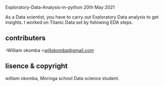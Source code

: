 Exploratory-Data-Analysis-in-python 20th May 2021

As a Data scientist, you have to carry out Exploratory Data analysis to get insights. I worked on Titanic Data set by following EDA steps.

## contributers

-William okomba <willokomba@gmail.com

## lisence & copyright

william okomba, Moringa school Data science student.
